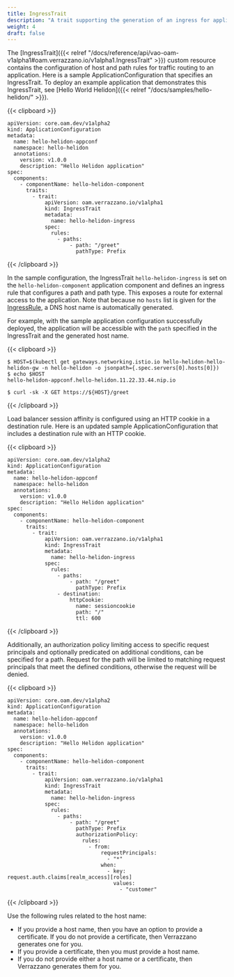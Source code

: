 ```yaml
---
title: IngressTrait
description: "A trait supporting the generation of an ingress for application access"
weight: 4
draft: false
---
```

The [IngressTrait]({{< relref "/docs/reference/api/vao-oam-v1alpha1#oam.verrazzano.io/v1alpha1.IngressTrait" >}}) custom resource contains the configuration of host and path rules for traffic routing to an application.  Here is a sample ApplicationConfiguration that specifies an IngressTrait.  To deploy an example application that demonstrates this IngressTrait, see [Hello World Helidon]({{< relref "/docs/samples/hello-helidon/" >}}).

{{< clipboard >}}
<div class="highlight">

    apiVersion: core.oam.dev/v1alpha2
    kind: ApplicationConfiguration
    metadata:
      name: hello-helidon-appconf
      namespace: hello-helidon
      annotations:
        version: v1.0.0
        description: "Hello Helidon application"
    spec:
      components:
        - componentName: hello-helidon-component
          traits:
            - trait:
                apiVersion: oam.verrazzano.io/v1alpha1
                kind: IngressTrait
                metadata:
                  name: hello-helidon-ingress
                spec:
                  rules:
                    - paths:
                        - path: "/greet"
                          pathType: Prefix

</div>
{{< /clipboard >}}

In the sample configuration, the IngressTrait `hello-helidon-ingress` is set on the `hello-helidon-component` application component and defines an ingress rule that configures a path and path type.  This exposes a route for external access to the application.  Note that because no `hosts` list is given for the [IngressRule](#ingressrule), a DNS host name is automatically generated.

For example, with the sample application configuration successfully deployed, the application will be accessible with the `path` specified in the IngressTrait and the generated host name.

{{< clipboard >}}
<div class="highlight">

    $ HOST=$(kubectl get gateways.networking.istio.io hello-helidon-hello-helidon-gw -n hello-helidon -o jsonpath={.spec.servers[0].hosts[0]})
    $ echo $HOST
    hello-helidon-appconf.hello-helidon.11.22.33.44.nip.io

    $ curl -sk -X GET https://${HOST}/greet

</div>
{{< /clipboard >}}

Load balancer session affinity is configured using an HTTP cookie in a destination rule. Here is an updated sample ApplicationConfiguration that includes a destination rule with an HTTP cookie.

{{< clipboard >}}
<div class="highlight">

    apiVersion: core.oam.dev/v1alpha2
    kind: ApplicationConfiguration
    metadata:
      name: hello-helidon-appconf
      namespace: hello-helidon
      annotations:
        version: v1.0.0
        description: "Hello Helidon application"
    spec:
      components:
        - componentName: hello-helidon-component
          traits:
            - trait:
                apiVersion: oam.verrazzano.io/v1alpha1
                kind: IngressTrait
                metadata:
                  name: hello-helidon-ingress
                spec:
                  rules:
                    - paths:
                        - path: "/greet"
                          pathType: Prefix
                    - destination:
                        httpCookie:
                          name: sessioncookie
                          path: "/"
                          ttl: 600

</div>
{{< /clipboard >}}

Additionally, an authorization policy limiting access to specific request principals and optionally predicated on additional conditions, can be specified for a path.  Request for the path will be limited to matching request principals that meet the defined conditions, otherwise the request will be denied.

{{< clipboard >}}
<div class="highlight">

    apiVersion: core.oam.dev/v1alpha2
    kind: ApplicationConfiguration
    metadata:
      name: hello-helidon-appconf
      namespace: hello-helidon
      annotations:
        version: v1.0.0
        description: "Hello Helidon application"
    spec:
      components:
        - componentName: hello-helidon-component
          traits:
            - trait:
                apiVersion: oam.verrazzano.io/v1alpha1
                kind: IngressTrait
                metadata:
                  name: hello-helidon-ingress
                spec:
                  rules:
                    - paths:
                        - path: "/greet"
                          pathType: Prefix
                          authorizationPolicy:
                            rules:
                              - from:
                                  requestPrincipals:
                                    - "*"
                                  when:
                                    - key: request.auth.claims[realm_access][roles]
                                      values:
                                        - "customer"


</div>
{{< /clipboard >}}

Use the following rules related to the host name:

- If you provide a host name, then you have an option to provide a certificate.  If you do not provide a certificate, then Verrazzano generates one for you.
- If you provide a certificate, then you must provide a host name.
- If you do not provide either a host name or a certificate, then Verrazzano generates them for you.
